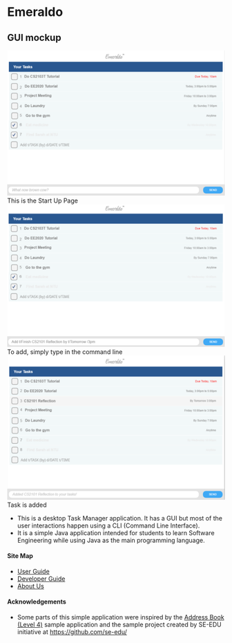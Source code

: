 # Emeraldo

## GUI mockup
<img src="assets/start_up_page.png" width="1000"><br>
This is the Start Up Page <br>
<img src="assets/add_1.png" width="1000"><br>
To add, simply type in the command line <br>
<img src="assets/add_2.png" width="1000"><br>
Task is added <br>

* This is a desktop Task Manager application. It has a GUI but most of the user interactions happen using 
  a CLI (Command Line Interface).
* It is a simple Java application intended for students to learn Software Engineering while using Java as 
  the main programming language.

  
#### Site Map
* [User Guide](docs/UserGuide.md) 
* [Developer Guide](docs/DeveloperGuide.md) 
* [About Us](docs/AboutUs.md)


#### Acknowledgements

* Some parts of this simple application were inspired by the
  [Address Book (Level 4)](https://github.com/nus-cs2103-AY1617S1/addressbook-level4) sample application
  and the sample project created by SE-EDU initiative at https://github.com/se-edu/
